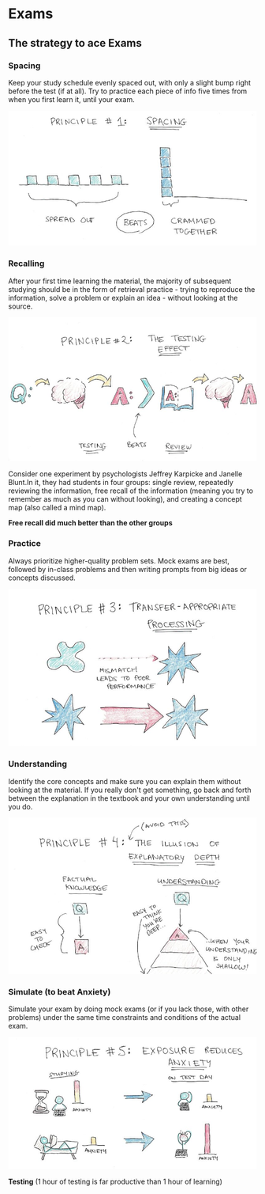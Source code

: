 # Exams

## The strategy to ace Exams

### Spacing

Keep your study schedule evenly spaced out, with only a slight bump right before the test (if at all). Try to practice each piece of info five times from when you first learn it, until your exam.

![image](../../media/Learning-Intro_Exams-image1.jpg)

### Recalling

After your first time learning the material, the majority of subsequent studying should be in the form of retrieval practice - trying to reproduce the information, solve a problem or explain an idea - without looking at the source.

![image](../../media/Learning-Intro_Exams-image2.jpg)

Consider one experiment by psychologists Jeffrey Karpicke and Janelle Blunt.In it, they had students in four groups: single review, repeatedly reviewing the information, free recall of the information (meaning you try to remember as much as you can without looking), and creating a concept map (also called a mind map).

**Free recall did much better than the other groups**

### Practice

Always prioritize higher-quality problem sets. Mock exams are best, followed by in-class problems and then writing prompts from big ideas or concepts discussed.

![image](../../media/Learning-Intro_Exams-image3.jpg)

### Understanding

Identify the core concepts and make sure you can explain them without looking at the material. If you really don't get something, go back and forth between the explanation in the textbook and your own understanding until you do.

![image](../../media/Learning-Intro_Exams-image4.jpg)

### Simulate (to beat Anxiety)

Simulate your exam by doing mock exams (or if you lack those, with other problems) under the same time constraints and conditions of the actual exam.

![image](../../media/Learning-Intro_Exams-image5.jpg)

**Testing** (1 hour of testing is far productive than 1 hour of learning)
